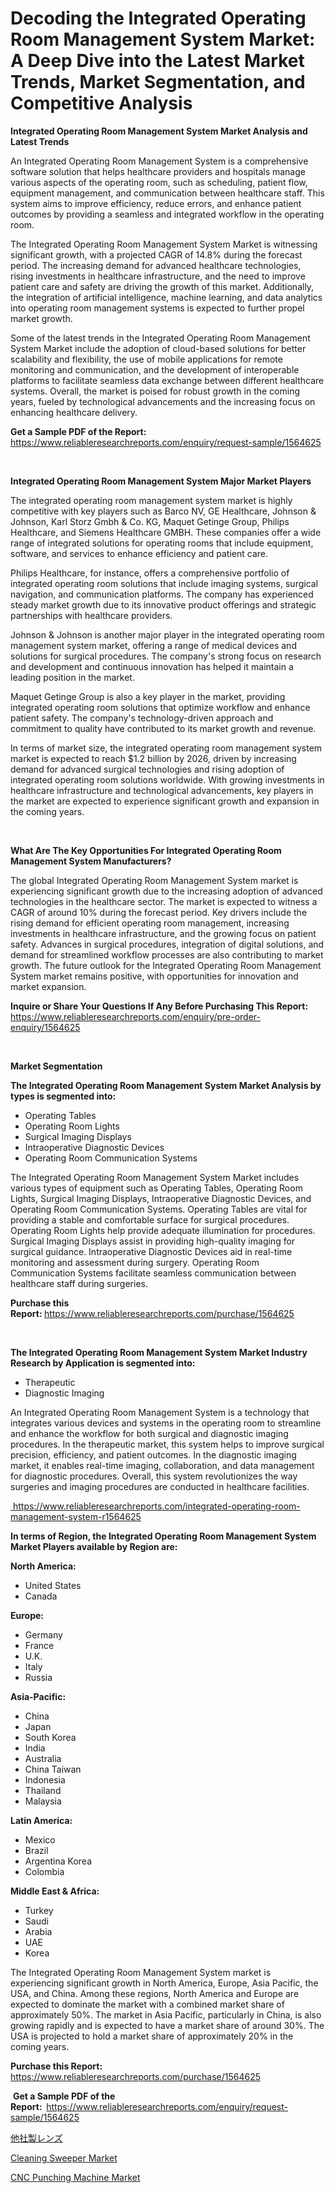 <p><h1>Decoding the Integrated Operating Room Management System Market: A Deep Dive into the Latest Market Trends, Market Segmentation, and Competitive Analysis</h1></p><p><strong>Integrated Operating Room Management System Market Analysis and Latest Trends</strong></p>
<p><p>An Integrated Operating Room Management System is a comprehensive software solution that helps healthcare providers and hospitals manage various aspects of the operating room, such as scheduling, patient flow, equipment management, and communication between healthcare staff. This system aims to improve efficiency, reduce errors, and enhance patient outcomes by providing a seamless and integrated workflow in the operating room.</p><p>The Integrated Operating Room Management System Market is witnessing significant growth, with a projected CAGR of 14.8% during the forecast period. The increasing demand for advanced healthcare technologies, rising investments in healthcare infrastructure, and the need to improve patient care and safety are driving the growth of this market. Additionally, the integration of artificial intelligence, machine learning, and data analytics into operating room management systems is expected to further propel market growth.</p><p>Some of the latest trends in the Integrated Operating Room Management System Market include the adoption of cloud-based solutions for better scalability and flexibility, the use of mobile applications for remote monitoring and communication, and the development of interoperable platforms to facilitate seamless data exchange between different healthcare systems. Overall, the market is poised for robust growth in the coming years, fueled by technological advancements and the increasing focus on enhancing healthcare delivery.</p></p>
<p><strong>Get a Sample PDF of the Report:&nbsp;</strong> <a href="https://www.reliableresearchreports.com/enquiry/request-sample/1564625">https://www.reliableresearchreports.com/enquiry/request-sample/1564625</a></p>
<p>&nbsp;</p>
<p><strong>Integrated Operating Room Management System Major Market Players</strong></p>
<p><p>The integrated operating room management system market is highly competitive with key players such as Barco NV, GE Healthcare, Johnson & Johnson, Karl Storz Gmbh & Co. KG, Maquet Getinge Group, Philips Healthcare, and Siemens Healthcare GMBH. These companies offer a wide range of integrated solutions for operating rooms that include equipment, software, and services to enhance efficiency and patient care.</p><p>Philips Healthcare, for instance, offers a comprehensive portfolio of integrated operating room solutions that include imaging systems, surgical navigation, and communication platforms. The company has experienced steady market growth due to its innovative product offerings and strategic partnerships with healthcare providers.</p><p>Johnson & Johnson is another major player in the integrated operating room management system market, offering a range of medical devices and solutions for surgical procedures. The company's strong focus on research and development and continuous innovation has helped it maintain a leading position in the market.</p><p>Maquet Getinge Group is also a key player in the market, providing integrated operating room solutions that optimize workflow and enhance patient safety. The company's technology-driven approach and commitment to quality have contributed to its market growth and revenue.</p><p>In terms of market size, the integrated operating room management system market is expected to reach $1.2 billion by 2026, driven by increasing demand for advanced surgical technologies and rising adoption of integrated operating room solutions worldwide. With growing investments in healthcare infrastructure and technological advancements, key players in the market are expected to experience significant growth and expansion in the coming years.</p></p>
<p>&nbsp;</p>
<p><strong>What Are The Key Opportunities For Integrated Operating Room Management System Manufacturers?</strong></p>
<p><p>The global Integrated Operating Room Management System market is experiencing significant growth due to the increasing adoption of advanced technologies in the healthcare sector. The market is expected to witness a CAGR of around 10% during the forecast period. Key drivers include the rising demand for efficient operating room management, increasing investments in healthcare infrastructure, and the growing focus on patient safety. Advances in surgical procedures, integration of digital solutions, and demand for streamlined workflow processes are also contributing to market growth. The future outlook for the Integrated Operating Room Management System market remains positive, with opportunities for innovation and market expansion.</p></p>
<p><strong>Inquire or Share Your Questions If Any Before Purchasing This Report:</strong> <a href="https://www.reliableresearchreports.com/enquiry/pre-order-enquiry/1564625">https://www.reliableresearchreports.com/enquiry/pre-order-enquiry/1564625</a></p>
<p>&nbsp;</p>
<p><strong>Market Segmentation</strong></p>
<p><strong>The Integrated Operating Room Management System Market Analysis by types is segmented into:</strong></p>
<p><ul><li>Operating Tables</li><li>Operating Room Lights</li><li>Surgical Imaging Displays</li><li>Intraoperative Diagnostic Devices</li><li>Operating Room Communication Systems</li></ul></p>
<p><p>The Integrated Operating Room Management System Market includes various types of equipment such as Operating Tables, Operating Room Lights, Surgical Imaging Displays, Intraoperative Diagnostic Devices, and Operating Room Communication Systems. Operating Tables are vital for providing a stable and comfortable surface for surgical procedures. Operating Room Lights help provide adequate illumination for procedures. Surgical Imaging Displays assist in providing high-quality imaging for surgical guidance. Intraoperative Diagnostic Devices aid in real-time monitoring and assessment during surgery. Operating Room Communication Systems facilitate seamless communication between healthcare staff during surgeries.</p></p>
<p><strong>Purchase this Report:&nbsp;</strong><a href="https://www.reliableresearchreports.com/purchase/1564625">https://www.reliableresearchreports.com/purchase/1564625</a></p>
<p>&nbsp;</p>
<p><strong>The Integrated Operating Room Management System Market Industry Research by Application is segmented into:</strong></p>
<p><ul><li>Therapeutic</li><li>Diagnostic Imaging</li></ul></p>
<p><p>An Integrated Operating Room Management System is a technology that integrates various devices and systems in the operating room to streamline and enhance the workflow for both surgical and diagnostic imaging procedures. In the therapeutic market, this system helps to improve surgical precision, efficiency, and patient outcomes. In the diagnostic imaging market, it enables real-time imaging, collaboration, and data management for diagnostic procedures. Overall, this system revolutionizes the way surgeries and imaging procedures are conducted in healthcare facilities.</p></p>
<p><a href="https://www.reliableresearchreports.com/integrated-operating-room-management-system-r1564625">&nbsp;https://www.reliableresearchreports.com/integrated-operating-room-management-system-r1564625</a></p>
<p><strong>In terms of Region, the Integrated Operating Room Management System Market Players available by Region are:</strong></p>
<p>
    <p> <strong> North America: </strong>
        <ul>
            <li>United States</li>
            <li>Canada</li>
        </ul>
        </p> 
    <p> <strong> Europe: </strong>
        <ul>
            <li>Germany</li>
            <li>France</li>
            <li>U.K.</li>
            <li>Italy</li>
            <li>Russia</li>
        </ul>
        </p> 
    <p> <strong> Asia-Pacific: </strong>
        <ul>
            <li>China</li>
            <li>Japan</li>
            <li>South Korea</li>
            <li>India</li>
            <li>Australia</li>
            <li>China Taiwan</li>
            <li>Indonesia</li>
            <li>Thailand</li>
            <li>Malaysia</li>
        </ul>
        </p> 
    <p> <strong> Latin America: </strong>
        <ul>
            <li>Mexico</li>
            <li>Brazil</li>
            <li>Argentina Korea</li>
            <li>Colombia</li>
        </ul>
        </p> 
    <p> <strong> Middle East & Africa: </strong>
        <ul>
            <li>Turkey</li>
            <li>Saudi</li>
            <li>Arabia</li>
            <li>UAE</li>
            <li>Korea</li>
        </ul>
    </p>
    </p>
<p><p>The Integrated Operating Room Management System market is experiencing significant growth in North America, Europe, Asia Pacific, the USA, and China. Among these regions, North America and Europe are expected to dominate the market with a combined market share of approximately 50%. The market in Asia Pacific, particularly in China, is also growing rapidly and is expected to have a market share of around 30%. The USA is projected to hold a market share of approximately 20% in the coming years.</p></p>
<p><strong>Purchase this Report: </strong><a href="https://www.reliableresearchreports.com/purchase/1564625">https://www.reliableresearchreports.com/purchase/1564625</a></p>
<p>&nbsp;<strong>Get a Sample PDF of the Report:&nbsp;&nbsp;</strong><a href="https://www.reliableresearchreports.com/enquiry/request-sample/1564625">https://www.reliableresearchreports.com/enquiry/request-sample/1564625</a></p>
<p><strong></strong></p>
<p><p><a href="https://github.com/vtbvgl20191192/Market-Research-Report-List-2/blob/main/5274539166419.md">他社製レンズ</a></p><p><a href="https://github.com/ikahanika44/Market-Research-Report-List-1/blob/main/cleaning-sweeper-market.md">Cleaning Sweeper Market</a></p><p><a href="https://github.com/RickHolmes3/Market-Research-Report-List-5/blob/main/cnc-punching-machine-market.md">CNC Punching Machine Market</a></p></p>
